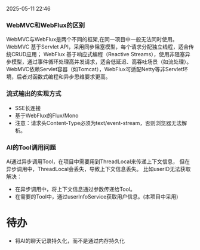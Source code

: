 2025-05-11 22:46
### WebMVC和WebFlux的区别
WebMVC与WebFlux是两个不同的框架,在同一项目中一般无法同时使用。
WebMVC 基于Servlet API，采用同步阻塞模型，每个请求分配独立线程，适合传统CRUD应用；
WebFlux 基于响应式编程（Reactive Streams），使用非阻塞异步模型，通过事件循环处理高并发请求，适合低延迟、高吞吐场景（如流处理）。
WebMVC依赖Servlet容器（如Tomcat），WebFlux可适配Netty等非Servlet环境，后者对函数式编程和异步思维要求更高。


### 流式输出的实现方式
- SSE长连接
- 基于WebFlux的Flux/Mono
- 注意：请求头Content-Type必须为text/event-stream，否则浏览器无法解析。

### AI的Tool调用问题
Ai通过异步调用Tool，在项目中需要用到ThreadLocal来传递上下文信息，
但在异步调用中，ThreadLocal会丢失，导致上下文信息丢失。
比如userID无法获取
解决：
- 在异步调用中，将上下文信息通过参数传递给Tool。
- 在需要的Tool中，通过userInfoService获取用户信息。(本项目中采用)

# 待办
- 将AI的聊天记录持久化，而不是通过内存持久化